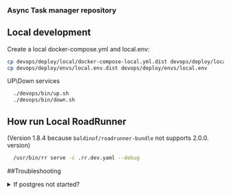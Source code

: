 ### Async Task manager repository

## Local development

Create a local docker-compose.yml and local.env:

```bash
cp devops/deploy/local/docker-compose-local.yml.dist devops/deploy/local/docker-compose-local.yml
cp devops/deploy/envs/local.env.dist devops/deploy/envs/local.env
```

UP\Down services 
```bash
  ./devops/bin/up.sh 
  ./devops/bin/down.sh 
```

## How run Local RoadRunner 
(Version 1.8.4 because `baldinof/roadrunner-bundle` not supports 2.0.0. version)
```bash
  /usr/bin/rr serve -c .rr.dev.yaml --debug
```


##Troubleshooting

<details>
  <summary>If postgres not started?</summary>

  ```bash
   chmod +x devops/build/postgres/init_script/multiple-databases.sh 
   ```
</details>